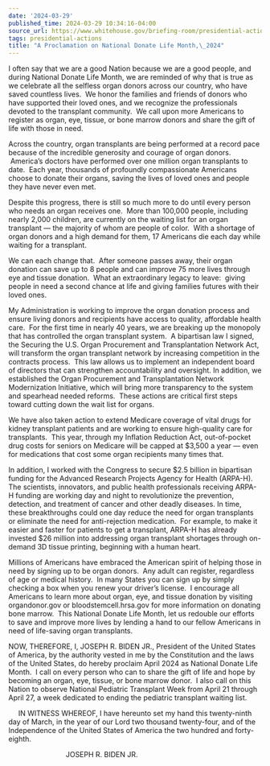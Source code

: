 ```yaml
---
date: '2024-03-29'
published_time: 2024-03-29 10:34:16-04:00
source_url: https://www.whitehouse.gov/briefing-room/presidential-actions/2024/03/29/a-proclamation-on-national-donate-life-month-2024/
tags: presidential-actions
title: "A Proclamation on National Donate Life Month,\_2024"
---
```

 
I often say that we are a good Nation because we are a good people, and
during National Donate Life Month, we are reminded of why that is true
as we celebrate all the selfless organ donors across our country, who
have saved countless lives.  We honor the families and friends of donors
who have supported their loved ones, and we recognize the professionals
devoted to the transplant community.  We call upon more Americans to
register as organ, eye, tissue, or bone marrow donors and share the gift
of life with those in need. 

Across the country, organ transplants are being performed at a record
pace because of the incredible generosity and courage of organ donors.
 America’s doctors have performed over one million organ transplants to
date.  Each year, thousands of profoundly compassionate Americans choose
to donate their organs, saving the lives of loved ones and people they
have never even met.

Despite this progress, there is still so much more to do until every
person who needs an organ receives one.  More than 100,000 people,
including nearly 2,000 children, are currently on the waiting list for
an organ transplant — the majority of whom are people of color.  With a
shortage of organ donors and a high demand for them, 17 Americans die
each day while waiting for a transplant.

We can each change that.  After someone passes away, their organ
donation can save up to 8 people and can improve 75 more lives through
eye and tissue donation.  What an extraordinary legacy to leave:  giving
people in need a second chance at life and giving families futures with
their loved ones.

My Administration is working to improve the organ donation process and
ensure living donors and recipients have access to quality, affordable
health care.  For the first time in nearly 40 years, we are breaking up
the monopoly that has controlled the organ transplant system.  A
bipartisan law I signed, the Securing the U.S. Organ Procurement and
Transplantation Network Act, will transform the organ transplant network
by increasing competition in the contracts process.  This law allows us
to implement an independent board of directors that can strengthen
accountability and oversight. In addition, we established the Organ
Procurement and Transplantation Network Modernization Initiative, which
will bring more transparency to the system and spearhead needed
reforms.  These actions are critical first steps toward cutting down the
wait list for organs. 

We have also taken action to extend Medicare coverage of vital drugs for
kidney transplant patients and are working to ensure high-quality care
for transplants.  This year, through my Inflation Reduction Act,
out-of-pocket drug costs for seniors on Medicare will be capped at
$3,500 a year — even for medications that cost some organ recipients
many times that.

In addition, I worked with the Congress to secure $2.5 billion in
bipartisan funding for the Advanced Research Projects Agency for Health
(ARPA-H).  The scientists, innovators, and public health professionals
receiving ARPA-H funding are working day and night to revolutionize the
prevention, detection, and treatment of cancer and other deadly
diseases. In time, these breakthroughs could one day reduce the need for
organ transplants or eliminate the need for anti-rejection medication.
 For example, to make it easier and faster for patients to get a
transplant, ARPA-H has already invested $26 million into addressing
organ transplant shortages through on-demand 3D tissue printing,
beginning with a human heart. 

Millions of Americans have embraced the American spirit of helping those
in need by signing up to be organ donors.  Any adult can register,
regardless of age or medical history.  In many States you can sign up by
simply checking a box when you renew your driver’s license.  I encourage
all Americans to learn more about organ, eye, and tissue donation by
visiting organdonor.gov or bloodstemcell.hrsa.gov for more information
on donating bone marrow.  This National Donate Life Month, let us
redouble our efforts to save and improve more lives by lending a hand to
our fellow Americans in need of life-saving organ transplants. 

NOW, THEREFORE, I, JOSEPH R. BIDEN JR., President of the United States
of America, by the authority vested in me by the Constitution and the
laws of the United States, do hereby proclaim April 2024 as National
Donate Life Month.  I call on every person who can to share the gift of
life and hope by becoming an organ, eye, tissue, or bone marrow donor. 
I also call on this Nation to observe National Pediatric Transplant Week
from April 21 through April 27, a week dedicated to ending the pediatric
transplant waiting list.

     IN WITNESS WHEREOF, I have hereunto set my hand this twenty-ninth
day of March, in the year of our Lord two thousand twenty-four, and of
the Independence of the United States of America the two hundred and
forty-eighth.

                             JOSEPH R. BIDEN JR.

  
 
